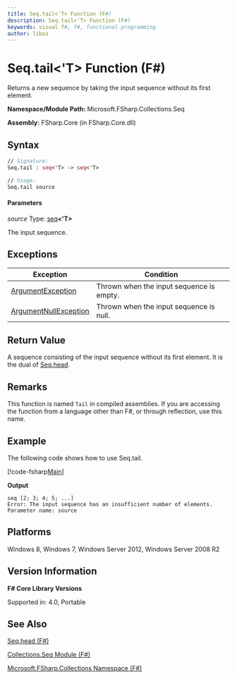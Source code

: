 ```yaml
---
title: Seq.tail<'T> Function (F#)
description: Seq.tail<'T> Function (F#)
keywords: visual f#, f#, functional programming
author: liboz
---
```


# Seq.tail<'T> Function (F#)

Returns a new sequence by taking the input sequence without its first element.

**Namespace/Module Path:** Microsoft.FSharp.Collections.Seq

**Assembly:** FSharp.Core (in FSharp.Core.dll)


## Syntax

```fsharp
// Signature:
Seq.tail : seq<'T> -> seq<'T>

// Usage:
Seq.tail source
```

#### Parameters
*source*
Type: [seq](https://msdn.microsoft.com/library/2f0c87c6-8a0d-4d33-92a6-10d1d037ce75)**&lt;'T&gt;**

The input sequence.

## Exceptions

|Exception|Condition|
|----|----|
|[ArgumentException](https://msdn.microsoft.com/library/system.argumentexception.aspx)|Thrown when the input sequence is empty.|
|[ArgumentNullException](https://msdn.microsoft.com/library/system.argumentnullexception.aspx)|Thrown when the input sequence is null.|

## Return Value

A sequence consisting of the input sequence without its first element. It is the dual of [Seq.head](seq.head%5B't%5D-function-%5Bfsharp%5D.md).

## Remarks
This function is named `Tail` in compiled assemblies. If you are accessing the function from a language other than F#, or through reflection, use this name.

## Example

The following code shows how to use Seq.tail.

[!code-fsharp[Main](snippets/fssequences/snippet204.fs)]

**Output**

```
seq [2; 3; 4; 5; ...]
Error: The input sequence has an insufficient number of elements.
Parameter name: source
```

## Platforms
Windows 8, Windows 7, Windows Server 2012, Windows Server 2008 R2


## Version Information
**F# Core Library Versions**

Supported in: 4.0, Portable

## See Also
[Seq.head &#40;F&#35;&#41;](seq.head%5B't%5D-function-%5Bfsharp%5D.md)

[Collections.Seq Module &#40;F&#35;&#41;](Collections.Seq-Module-%5BFSharp%5D.md)

[Microsoft.FSharp.Collections Namespace &#40;F&#35;&#41;](Microsoft.FSharp.Collections-Namespace-%5BFSharp%5D.md)
